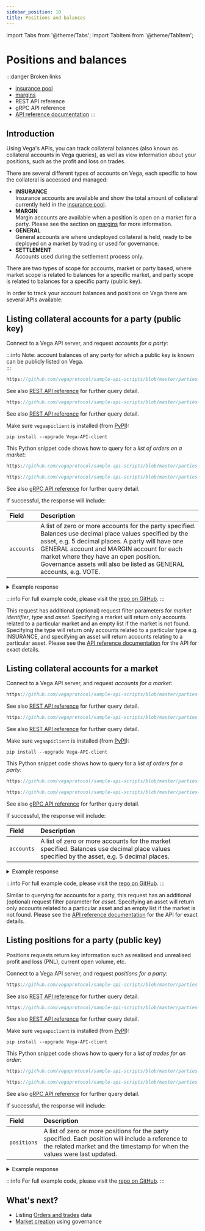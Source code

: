 ```yaml
---
sidebar_position: 10
title: Positions and balances
---
```

import Tabs from '@theme/Tabs';
import TabItem from '@theme/TabItem';

# Positions and balances

:::danger Broken links
* [insurance pool](https://docs.fairground.vega.xyz/docs/trading-questions/#what-is-the-insurance-pool)
* [margins](https://docs.fairground.vega.xyz/docs/trading-questions/#what-happens-to-margin-when-a-trader-puts-a-trade-on)
* REST API reference
* gRPC API reference
* [API reference documentation](https://docs.fairground.vega.xyz/api/grpc/#datanode.api.v1.PartyAccountsRequest)
:::

## Introduction

Using Vega's APIs, you can track collateral balances (also known as collateral accounts in Vega queries), as well as view information about your positions, such as the profit and loss on trades.

There are several different types of accounts on Vega, each specific to how the collateral is accessed and managed:

* **INSURANCE**  
Insurance accounts are available and show the total amount of collateral currently held in the [insurance pool](../trading-questions.md#what-is-the-insurance-pool).
* **MARGIN**  
Margin accounts are available when a position is open on a market for a party. Please see the section on [margins](../trading-questions.md#what-happens-to-margin-when-a-trader-puts-a-trade-on) for more information.
* **GENERAL**  
General accounts are where undeployed collateral is held, ready to be deployed on a market by trading or used for governance.
* **SETTLEMENT**  
Accounts used during the settlement process only.

There are two types of scope for accounts, market or party based, where market scope is related to balances for a specific market, and party scope is related to balances for a specific party (public key).

In order to track your account balances and positions on Vega there are several APIs available:

## Listing collateral accounts for a party (public key)

Connect to a Vega API server, and request *accounts for a party*:  

:::info
Note: account balances of any party for which a public key is known can be publicly listed on Vega.  
:::

<GitPod />

<Tabs groupId="codesamples1">
<TabItem value="shell-rest" label="Shell (REST)">

```js reference
https://github.com/vegaprotocol/sample-api-scripts/blob/master/parties-and-accounts/get-accounts.sh#L85-L90
```

See also [REST API reference](/api/rest/data-node/api/v1/trading_data.html#operation/PartyAccounts) for further query detail.

</TabItem>
<TabItem value="python-rest" label="Python (REST)">

```js reference
https://github.com/vegaprotocol/sample-api-scripts/blob/master/parties-and-accounts/get-accounts.py#L105-L110
```

See also [REST API reference](/api/rest/data-node/api/v1/trading_data.html#operation/PartyAccounts) for further query detail.

</TabItem>
<TabItem value="python-grpc" label="Python (gRPC)">

Make sure `vegaapiclient` is installed (from [PyPI](https://pypi.org/project/Vega-API-client/)):

```shell
pip install --upgrade Vega-API-client
```

This Python snippet code shows how to query for a *list of orders on a market*:

```js reference
https://github.com/vegaprotocol/sample-api-scripts/blob/master/parties-and-accounts/get-accounts-with-Vega-API-client.py#L53-L56
```

```js reference
https://github.com/vegaprotocol/sample-api-scripts/blob/master/parties-and-accounts/get-accounts-with-Vega-API-client.py#L112-L115
```

See also [gRPC API reference](/api/grpc/#datanode.api.v1.PartyAccountsRequest) for further query detail.

</TabItem>
</Tabs>

If successful, the response will include:

| Field          |  Description  |
| :----------------- | :------------- |
| `accounts` | A list of zero or more accounts for the party specified. Balances use decimal place values specified by the asset, e.g. 5 decimal places. A party will have one GENERAL account and MARGIN account for each market where they have an open position. Governance assets will also be listed as GENERAL accounts, e.g. VOTE. |

<details><summary>Example response</summary>

```js reference
https://github.com/vegaprotocol/sample-api-scripts/blob/master/parties-and-accounts/response-examples.txt#L54-L90
```

</details>

:::info
For full example code, please visit the [repo on GitHub](https://github.com/vegaprotocol/sample-api-scripts/blob/master/parties-and-accounts/).
:::

This request has additional (optional) request filter parameters for *market identifier*, *type* and *asset*. Specifying a market will return only accounts related to a particular market and an empty list if the market is not found. Specifying the type will return only accounts related to a particular type e.g. INSURANCE, and specifying an asset will return accounts relating to a particular asset. Please see the [API reference documentation](/api/grpc/#datanode.api.v1.PartyAccountsRequest) for the API for exact details.


## Listing collateral accounts for a market

Connect to a Vega API server, and request *accounts for a market*:  

<GitPod />

<Tabs groupId="codesamples2">
<TabItem value="shell-rest" label="Shell (REST)">

```js reference
https://github.com/vegaprotocol/sample-api-scripts/blob/master/parties-and-accounts/get-accounts.sh#L72-L77
```

See also [REST API reference](/api/rest/data-node/api/v1/trading_data.html#operation/MarketAccounts) for further query detail.

</TabItem>
<TabItem value="python-rest" label="Python (REST)">

```js reference
https://github.com/vegaprotocol/sample-api-scripts/blob/master/parties-and-accounts/get-accounts.py#L91-L97
```

See also [REST API reference](/api/rest/data-node/api/v1/trading_data.html#operation/MarketAccounts) for further query detail.

</TabItem>
<TabItem value="python-grpc" label="Python (gRPC)">

Make sure `vegaapiclient` is installed (from [PyPI](https://pypi.org/project/Vega-API-client/)):

```shell
pip install --upgrade Vega-API-client
```

This Python snippet code shows how to query for a *list of orders for a party*:

```js reference
https://github.com/vegaprotocol/sample-api-scripts/blob/master/parties-and-accounts/get-accounts-with-Vega-API-client.py#L53-L56
```

```js reference
https://github.com/vegaprotocol/sample-api-scripts/blob/master/parties-and-accounts/get-accounts-with-Vega-API-client.py#L101-L104
```

See also [gRPC API reference](/api/grpc/#datanode.api.v1.MarketAccountsRequest) for further query detail.

</TabItem>
</Tabs>

If successful, the response will include:

| Field          |  Description  |
| :----------------- | :------------- |
| `accounts` | A list of zero or more accounts for the market specified. Balances use decimal place values specified by the asset, e.g. 5 decimal places. |

<details><summary>Example response</summary>

```js reference
https://github.com/vegaprotocol/sample-api-scripts/blob/master/parties-and-accounts/response-examples.txt#L30-L50
```

</details>

:::info
For full example code, please visit the [repo on GitHub](https://github.com/vegaprotocol/sample-api-scripts/blob/master/parties-and-accounts/).
:::

Similar to querying for accounts for a party, this request has an additional (optional) request filter parameter for *asset*. Specifying an asset will return only accounts related to a particular asset and an empty list if the market is not found. Please see the [API reference documentation](/api/grpc/#datanode.api.v1.MarketAccountsRequest) for the API for exact details.


## Listing positions for a party (public key)

Positions requests return key information such as realised and unrealised profit and loss (PNL), current open volume, etc.

Connect to a Vega API server, and request *positions for a party*:  

<GitPod />

<Tabs groupId="codesamples3">
<TabItem value="shell-rest" label="Shell (REST)">

```js reference
https://github.com/vegaprotocol/sample-api-scripts/blob/master/parties-and-accounts/get-accounts.sh#L98-L103
```

See also [REST API reference](/api/rest/data-node/api/v1/trading_data.html#operation/PositionsByParty) for further query detail.

</TabItem>
<TabItem value="python-rest" label="Python (REST)">

```js reference
https://github.com/vegaprotocol/sample-api-scripts/blob/master/parties-and-accounts/get-accounts.py#L118-L123
```

See also [REST API reference](/api/rest/data-node/api/v1/trading_data.html#operation/PositionsByParty) for further query detail.

</TabItem>
<TabItem value="python-grpc" label="Python (gRPC)">

Make sure `vegaapiclient` is installed (from [PyPI](https://pypi.org/project/Vega-API-client/)):

```shell
pip install --upgrade Vega-API-client
```

This Python snippet code shows how to query for a *list of trades for an order*:

```js reference
https://github.com/vegaprotocol/sample-api-scripts/blob/master/parties-and-accounts/get-accounts-with-Vega-API-client.py#L53-L56
```

```js reference
https://github.com/vegaprotocol/sample-api-scripts/blob/master/parties-and-accounts/get-accounts-with-Vega-API-client.py#L123-L126
```

See also [gRPC API reference](/api/grpc/#datanode.api.v1.PositionsByPartyRequest) for further query detail.

</TabItem>
</Tabs>

If successful, the response will include:

| Field          |  Description  |
| :----------------- | :------------- |
| `positions` | A list of zero or more positions for the party specified. Each position will include a reference to the related market and the timestamp for when the values were last updated. |

<details><summary>Example response</summary>

```js reference
https://github.com/vegaprotocol/sample-api-scripts/blob/master/parties-and-accounts/response-examples.txt#L94-L108
```

</details>

:::info
For full example code, please visit the [repo on GitHub](https://github.com/vegaprotocol/sample-api-scripts/blob/master/parties-and-accounts/).
:::

## What's next?

 * Listing [Orders and trades](list-orders-trades.md) data
 * [Market creation](create-market.md) using governance
